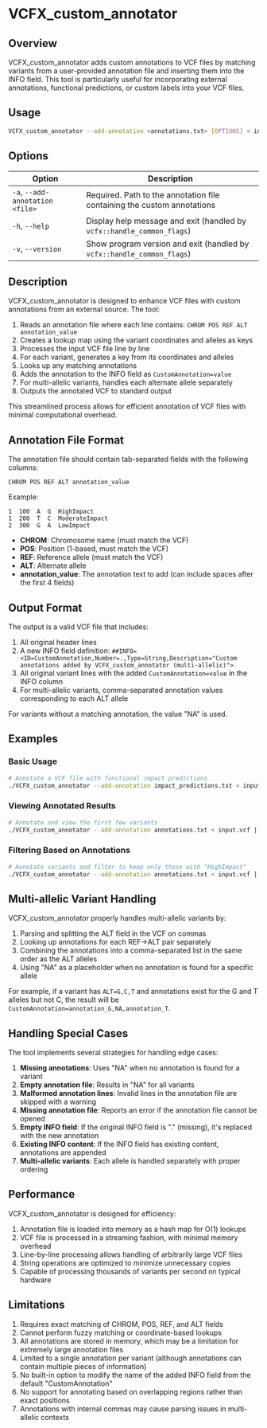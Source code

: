 # VCFX_custom_annotator

## Overview

VCFX_custom_annotator adds custom annotations to VCF files by matching variants from a user-provided annotation file and inserting them into the INFO field. This tool is particularly useful for incorporating external annotations, functional predictions, or custom labels into your VCF files.

## Usage

```bash
VCFX_custom_annotator --add-annotation <annotations.txt> [OPTIONS] < input.vcf > annotated.vcf
```

## Options

| Option | Description |
|--------|-------------|
| `-a`, `--add-annotation <file>` | Required. Path to the annotation file containing the custom annotations |
| `-h`, `--help` | Display help message and exit (handled by `vcfx::handle_common_flags`) |
| `-v`, `--version` | Show program version and exit (handled by `vcfx::handle_common_flags`) |

## Description

VCFX_custom_annotator is designed to enhance VCF files with custom annotations from an external source. The tool:

1. Reads an annotation file where each line contains: `CHROM POS REF ALT annotation_value`
2. Creates a lookup map using the variant coordinates and alleles as keys
3. Processes the input VCF file line by line
4. For each variant, generates a key from its coordinates and alleles
5. Looks up any matching annotations
6. Adds the annotation to the INFO field as `CustomAnnotation=value`
7. For multi-allelic variants, handles each alternate allele separately
8. Outputs the annotated VCF to standard output

This streamlined process allows for efficient annotation of VCF files with minimal computational overhead.

## Annotation File Format

The annotation file should contain tab-separated fields with the following columns:

```
CHROM POS REF ALT annotation_value
```

Example:
```
1  100  A  G  HighImpact
1  200  T  C  ModerateImpact
2  300  G  A  LowImpact
```

- **CHROM**: Chromosome name (must match the VCF)
- **POS**: Position (1-based, must match the VCF)
- **REF**: Reference allele (must match the VCF)
- **ALT**: Alternate allele
- **annotation_value**: The annotation text to add (can include spaces after the first 4 fields)

## Output Format

The output is a valid VCF file that includes:

1. All original header lines
2. A new INFO field definition: `##INFO=<ID=CustomAnnotation,Number=.,Type=String,Description="Custom annotations added by VCFX_custom_annotator (multi-allelic)">`
3. All original variant lines with the added `CustomAnnotation=value` in the INFO column
4. For multi-allelic variants, comma-separated annotation values corresponding to each ALT allele

For variants without a matching annotation, the value "NA" is used.

## Examples

### Basic Usage

```bash
# Annotate a VCF file with functional impact predictions
./VCFX_custom_annotator --add-annotation impact_predictions.txt < input.vcf > annotated.vcf
```

### Viewing Annotated Results

```bash
# Annotate and view the first few variants
./VCFX_custom_annotator --add-annotation annotations.txt < input.vcf | head -n 20
```

### Filtering Based on Annotations

```bash
# Annotate variants and filter to keep only those with "HighImpact"
./VCFX_custom_annotator --add-annotation annotations.txt < input.vcf | grep "CustomAnnotation=HighImpact" > high_impact_variants.vcf
```

## Multi-allelic Variant Handling

VCFX_custom_annotator properly handles multi-allelic variants by:

1. Parsing and splitting the ALT field in the VCF on commas
2. Looking up annotations for each REF→ALT pair separately
3. Combining the annotations into a comma-separated list in the same order as the ALT alleles
4. Using "NA" as a placeholder when no annotation is found for a specific allele

For example, if a variant has `ALT=G,C,T` and annotations exist for the G and T alleles but not C, the result will be `CustomAnnotation=annotation_G,NA,annotation_T`.

## Handling Special Cases

The tool implements several strategies for handling edge cases:

1. **Missing annotations**: Uses "NA" when no annotation is found for a variant
2. **Empty annotation file**: Results in "NA" for all variants
3. **Malformed annotation lines**: Invalid lines in the annotation file are skipped with a warning
4. **Missing annotation file**: Reports an error if the annotation file cannot be opened
5. **Empty INFO field**: If the original INFO field is "." (missing), it's replaced with the new annotation
6. **Existing INFO content**: If the INFO field has existing content, annotations are appended
7. **Multi-allelic variants**: Each allele is handled separately with proper ordering

## Performance

VCFX_custom_annotator is designed for efficiency:

1. Annotation file is loaded into memory as a hash map for O(1) lookups
2. VCF file is processed in a streaming fashion, with minimal memory overhead
3. Line-by-line processing allows handling of arbitrarily large VCF files
4. String operations are optimized to minimize unnecessary copies
5. Capable of processing thousands of variants per second on typical hardware

## Limitations

1. Requires exact matching of CHROM, POS, REF, and ALT fields
2. Cannot perform fuzzy matching or coordinate-based lookups
3. All annotations are stored in memory, which may be a limitation for extremely large annotation files
4. Limited to a single annotation per variant (although annotations can contain multiple pieces of information)
5. No built-in option to modify the name of the added INFO field from the default "CustomAnnotation"
6. No support for annotating based on overlapping regions rather than exact positions
7. Annotations with internal commas may cause parsing issues in multi-allelic contexts 